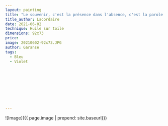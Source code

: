 ```yaml
---
layout: painting
title: "Le souvenir, c'est la présence dans l'absence, c'est la parole dans le silence, c'est le retour sans fin d'un bonheur passé auquel le cœur donne l'immortalité."                      
title_author: Lacordaire                                      
date: 2021-06-02
technique: Huile sur toile 
dimensions: 92x73
price:
image: 20210602-92x73.JPG
author: Garanse
tags:
  - Bleu
  - Violet
  
  
  
  
  
  
  
  
  
---
```

![Image]({{ page.image | prepend: site.baseurl}})

